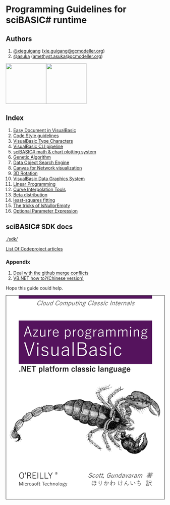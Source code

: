 # Programming Guidelines for sciBASIC# runtime

## Authors
1. [@xieguigang](https://github.com/xieguigang) ([xie.guigang@gcmodeller.org](mailto://xie.guigang@gcmodeller.org))
2. [@asuka](https://github.com/amethyst-asuka) ([amethyst.asuka@gcmodeller.org](mailto://amethyst.asuka@gcmodeller.org))

<img src="https://avatars1.githubusercontent.com/u/9410171?v3=64" width="128" height="128" /><img src="https://avatars2.githubusercontent.com/u/16539191?v3=64" width="128" height="128" />

## Index

1. [Easy Document in VisualBasic](./guides/EasyDocument.md)
2. [Code Style guidelines](./vb_codestyle)
3. [VisualBasic Type Characters](./guides/dataTypes.md)
4. [VisualBasic CLI pipeline](./Example/PipelineTest/README.md)
5. [sciBASIC# math & chart plotting system](../Data_science/Mathematical)
6. [Genetic Algorithm](../Data_science/Darwinism/GAF_estimates)
7. [Data Object Search Engine](../Data/SearchEngine)
8. [Canvas for Network visualization](../gr/Datavisualization.Network)
9. [3D Rotation](../gr/Microsoft.VisualBasic.Imaging/Drawing3D)
10. [VisualBasic Data Graphics System](../gr)
11. [Linear Programming](../Data_science/Mathematical/data/LP)
12. [Curve Interpolation Tools](../Data_science/Mathematical/data/Spline_Interpolation)
13. [Beta distribution](../Data_science/Mathematical/data/beta-PDF)
14. [least-squares fitting](../Data_science/Mathematical/data/least-squares)
15. [The tricks of IsNullorEmpty](./guides/tricks_of_IsNullOrEmpty.md)
16. [Optional Parameter Expression](./guides/parameter_expression/README.md)

## sciBASIC# SDK docs

[./sdk/](./sdk/)

[List Of Codeproject articles](./list-of-codeproject-article.MD)

### Appendix

1. [Deal with the github merge conflicts](./guides/MergeGthubConflicts.md)
2. [VB.NET how to?(Chinese version)](./guides/VBdotNET_howto.md)

Hope this guide could help.

![O'Reilly Books](./O'Reilly.png)
